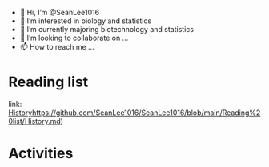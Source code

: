 - 👋 Hi, I’m @SeanLee1016
- 👀 I’m interested in biology and statistics
- 🌱 I’m currently majoring biotechnology and statistics
- 💞️ I’m looking to collaborate on ...
- 📫 How to reach me ...


# Reading list
link: [History](https://github.com/SeanLee1016/SeanLee1016/blob/main/Reading%20list/History.md)https://github.com/SeanLee1016/SeanLee1016/blob/main/Reading%20list/History.md)
# Activities

